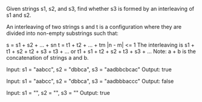 Given strings s1, s2, and s3, find whether s3 is formed by an interleaving of s1 and s2.

An interleaving of two strings s and t is a configuration where they are divided into non-empty substrings such that:

s = s1 + s2 + ... + sn
t = t1 + t2 + ... + tm
|n - m| <= 1
The interleaving is s1 + t1 + s2 + t2 + s3 + t3 + ... or t1 + s1 + t2 + s2 + t3 + s3 + ...
Note: a + b is the concatenation of strings a and b.

Input: s1 = "aabcc", s2 = "dbbca", s3 = "aadbbcbcac"
Output: true

Input: s1 = "aabcc", s2 = "dbbca", s3 = "aadbbbaccc"
Output: false

Input: s1 = "", s2 = "", s3 = ""
Output: true